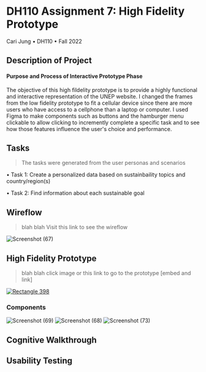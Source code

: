 # DH110 Assignment 7: High Fidelity Prototype
Cari Jung • DH110 • Fall 2022

## Description of Project
#### Purpose and Process of Interactive Prototype Phase
The objective of this high fildelity prototype is to provide a highly functional and interactive representation of the UNEP website. I changed the frames from the low fidelity prototype to fit a cellular device since there are more users who have access to a cellphone than a laptop or computer. I used Figma to make components such as buttons and the hamburger menu clickable to allow clicking to incremently complete a specific task and to see how those features influence the user's choice and performance.

## Tasks
>  The tasks were generated from the user personas and scenarios 

• Task 1: Create a personalized data based on sustainbaility topics and country/region(s)

•  Task 2: Find information about each sustainable goal

## Wireflow 
> blah blah Visit this link to see the wireflow 

![Screenshot (67)](https://user-images.githubusercontent.com/114601962/202027194-72011578-7e5e-4497-847f-58c8fb0482af.png)



## High Fidelity Prototype 
> blah blah click image or this link to go to the prototype 
[embed and link]

[![Rectangle 398](https://user-images.githubusercontent.com/114601962/202030386-bd8b7c87-b0b6-48a2-bf21-914a227308d7.png)](https://www.figma.com/proto/YgUavzJwlZkIgQS3IA7pNk/DH110--Assignment-7%3A-High-Fidelity-Prototype?node-id=1%3A300&scaling=scale-down&page-id=0%3A1&starting-point-node-id=1%3A300)

### Components
![Screenshot (69)](https://user-images.githubusercontent.com/114601962/202027876-17c3b67d-7f06-404e-bb00-0795cb738a81.png)
![Screenshot (68)](https://user-images.githubusercontent.com/114601962/202028611-25b6f949-b286-4d63-b79f-1ba7f4612092.png)
![Screenshot (73)](https://user-images.githubusercontent.com/114601962/202028753-c043fe6f-e7d4-4d69-882e-8e07115360b4.png)


## Cognitive Walkthrough

## Usability Testing 


<p>&nbsp;</p>
